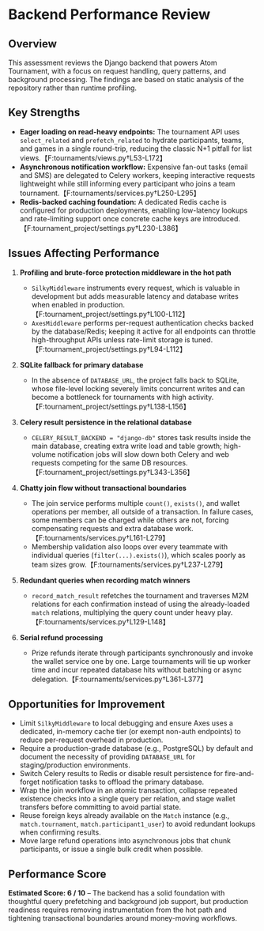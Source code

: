 # Backend Performance Review

## Overview
This assessment reviews the Django backend that powers Atom Tournament, with a focus on request handling, query patterns, and background processing. The findings are based on static analysis of the repository rather than runtime profiling.

## Key Strengths
- **Eager loading on read-heavy endpoints:** The tournament API uses `select_related` and `prefetch_related` to hydrate participants, teams, and games in a single round-trip, reducing the classic N+1 pitfall for list views.【F:tournaments/views.py†L53-L172】
- **Asynchronous notification workflow:** Expensive fan-out tasks (email and SMS) are delegated to Celery workers, keeping interactive requests lightweight while still informing every participant who joins a team tournament.【F:tournaments/services.py†L250-L295】
- **Redis-backed caching foundation:** A dedicated Redis cache is configured for production deployments, enabling low-latency lookups and rate-limiting support once concrete cache keys are introduced.【F:tournament_project/settings.py†L230-L386】

## Issues Affecting Performance
1. **Profiling and brute-force protection middleware in the hot path**
   - `SilkyMiddleware` instruments every request, which is valuable in development but adds measurable latency and database writes when enabled in production.【F:tournament_project/settings.py†L100-L112】
   - `AxesMiddleware` performs per-request authentication checks backed by the database/Redis; keeping it active for all endpoints can throttle high-throughput APIs unless rate-limit storage is tuned.【F:tournament_project/settings.py†L94-L112】

2. **SQLite fallback for primary database**
   - In the absence of `DATABASE_URL`, the project falls back to SQLite, whose file-level locking severely limits concurrent writes and can become a bottleneck for tournaments with high activity.【F:tournament_project/settings.py†L138-L156】

3. **Celery result persistence in the relational database**
   - `CELERY_RESULT_BACKEND = "django-db"` stores task results inside the main database, creating extra write load and table growth; high-volume notification jobs will slow down both Celery and web requests competing for the same DB resources.【F:tournament_project/settings.py†L343-L356】

4. **Chatty join flow without transactional boundaries**
   - The join service performs multiple `count()`, `exists()`, and wallet operations per member, all outside of a transaction. In failure cases, some members can be charged while others are not, forcing compensating requests and extra database work.【F:tournaments/services.py†L161-L279】
   - Membership validation also loops over every teammate with individual queries (`filter(...).exists()`), which scales poorly as team sizes grow.【F:tournaments/services.py†L237-L279】

5. **Redundant queries when recording match winners**
   - `record_match_result` refetches the tournament and traverses M2M relations for each confirmation instead of using the already-loaded `match` relations, multiplying the query count under heavy play.【F:tournaments/services.py†L129-L148】

6. **Serial refund processing**
   - Prize refunds iterate through participants synchronously and invoke the wallet service one by one. Large tournaments will tie up worker time and incur repeated database hits without batching or async delegation.【F:tournaments/services.py†L361-L377】

## Opportunities for Improvement
- Limit `SilkyMiddleware` to local debugging and ensure Axes uses a dedicated, in-memory cache tier (or exempt non-auth endpoints) to reduce per-request overhead in production.
- Require a production-grade database (e.g., PostgreSQL) by default and document the necessity of providing `DATABASE_URL` for staging/production environments.
- Switch Celery results to Redis or disable result persistence for fire-and-forget notification tasks to offload the primary database.
- Wrap the join workflow in an atomic transaction, collapse repeated existence checks into a single query per relation, and stage wallet transfers before committing to avoid partial state.
- Reuse foreign keys already available on the `Match` instance (e.g., `match.tournament`, `match.participant1_user`) to avoid redundant lookups when confirming results.
- Move large refund operations into asynchronous jobs that chunk participants, or issue a single bulk credit when possible.

## Performance Score
**Estimated Score: 6 / 10** – The backend has a solid foundation with thoughtful query prefetching and background job support, but production readiness requires removing instrumentation from the hot path and tightening transactional boundaries around money-moving workflows.
